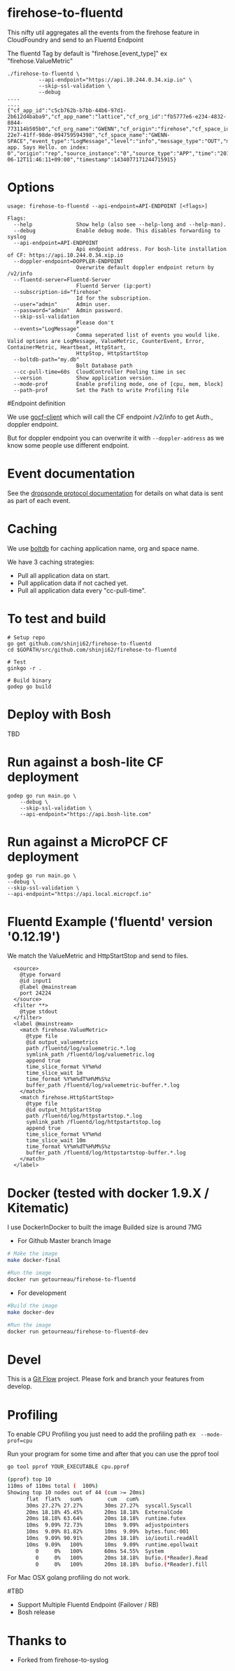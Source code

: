 # firehose-to-fluentd

This nifty util aggregates all the events from the firehose feature in
CloudFoundry and send to an Fluentd Endpoint


The fluentd Tag by default is "firehose.[event_type]" ex "firehose.ValueMetric"



	./firehose-to-fluentd \
              --api-endpoint="https://api.10.244.0.34.xip.io" \
              --skip-ssl-validation \
              --debug
	....
	....
	{"cf_app_id":"c5cb762b-b7bb-44b6-97d1-2b612d4baba9","cf_app_name":"lattice","cf_org_id":"fb5777e6-e234-4832-8844-773114b505b0","cf_org_name":"GWENN","cf_origin":"firehose","cf_space_id":"3c910823-22e7-41ff-98de-094759594398","cf_space_name":"GWENN-SPACE","event_type":"LogMessage","level":"info","message_type":"OUT","msg":"Lattice-app. Says Hello. on index: 0","origin":"rep","source_instance":"0","source_type":"APP","time":"2015-06-12T11:46:11+09:00","timestamp":1434077171244715915}

# Options

```
usage: firehose-to-fluentd --api-endpoint=API-ENDPOINT [<flags>]

Flags:
  --help              Show help (also see --help-long and --help-man).
  --debug             Enable debug mode. This disables forwarding to syslog
  --api-endpoint=API-ENDPOINT  
                      Api endpoint address. For bosh-lite installation of CF: https://api.10.244.0.34.xip.io
  --doppler-endpoint=DOPPLER-ENDPOINT  
                      Overwrite default doppler endpoint return by /v2/info
  --fluentd-server=Fluentd-Server
                      Fluentd Server (ip:port)
  --subscription-id="firehose"  
                      Id for the subscription.
  --user="admin"      Admin user.
  --password="admin"  Admin password.
  --skip-ssl-validation  
                      Please don't
  --events="LogMessage"  
                      Comma seperated list of events you would like. Valid options are LogMessage, ValueMetric, CounterEvent, Error, ContainerMetric, Heartbeat, HttpStart,
                      HttpStop, HttpStartStop
  --boltdb-path="my.db"  
                      Bolt Database path
  --cc-pull-time=60s  CloudController Pooling time in sec
  --version           Show application version.
  --mode-prof         Enable profiling mode, one of [cpu, mem, block]
  --path-prof         Set the Path to write Profiling file
```

#Endpoint definition

We use [gocf-client](https://github.com/cloudfoundry-community/go-cfclient) which will call the CF endpoint /v2/info to get Auth., doppler endpoint.

But for doppler endpoint you can overwrite it with ``` --doppler-address ``` as we know some people use different endpoint.

# Event documentation

See the [dropsonde protocol documentation](https://github.com/cloudfoundry/dropsonde-protocol/tree/master/events) for details on what data is sent as part of each event.

# Caching
We use [boltdb](https://github.com/boltdb/bolt) for caching application name, org and space name.

We have 3 caching strategies:
* Pull all application data on start.
* Pull application data if not cached yet.
* Pull all application data every "cc-pull-time".

# To test and build


    # Setup repo
    go get github.com/shinji62/firehose-to-fluentd
    cd $GOPATH/src/github.com/shinji62/firehose-to-fluentd

    # Test
	ginkgo -r .

    # Build binary
    godep go build

# Deploy with Bosh

TBD

# Run against a bosh-lite CF deployment

    godep go run main.go \
		--debug \
		--skip-ssl-validation \
		--api-endpoint="https://api.bosh-lite.com"

# Run against a MicroPCF CF deployment

    godep go run main.go \
    --debug \
    --skip-ssl-validation \
    --api-endpoint="https://api.local.micropcf.io"


# Fluentd Example ('fluentd' version '0.12.19')
We match the ValueMetric and HttpStartStop and send to files.


```
  <source>
    @type forward
    @id input1
    @label @mainstream
    port 24224
  </source>
  <filter **>
    @type stdout
  </filter>
  <label @mainstream>
    <match firehose.ValueMetric>
      @type file
      @id output_valuemetrics
      path /fluentd/log/valuemetric.*.log
      symlink_path /fluentd/log/valuemetric.log
      append true
      time_slice_format %Y%m%d
      time_slice_wait 1m
      time_format %Y%m%dT%H%M%S%z
      buffer_path /fluentd/log/valuemetric-buffer.*.log
    </match>
    <match firehose.HttpStartStop>
      @type file
      @id output_httpStartStop
      path /fluentd/log/httpstartstop.*.log
      symlink_path /fluentd/log/httpstartstop.log
      append true
      time_slice_format %Y%m%d
      time_slice_wait 10m
      time_format %Y%m%dT%H%M%S%z
      buffer_path /fluentd/log/httpstartstop-buffer.*.log
    </match>
  </label>
```


# Docker (tested with docker 1.9.X / Kitematic)
I use DockerInDocker to built the image
Builded size is around 7MG

* For Github Master branch Image
```bash
# Make the image
make docker-final

#Run the image
docker run getourneau/firehose-to-fluentd

```

* For development 
```bash
#Build the image
make docker-dev

#Run the image
docker run getourneau/firehose-to-fluentd-dev
```


# Devel

This is a
[Git Flow](http://nvie.com/posts/a-successful-git-branching-model/)
project. Please fork and branch your features from develop.

# Profiling

To enable CPU Profiling you just need to add the profiling path ex ``` --mode-prof=cpu```

Run your program for some time and after that you can use the pprof tool
```bash
go tool pprof YOUR_EXECUTABLE cpu.pprof

(pprof) top 10
110ms of 110ms total (  100%)
Showing top 10 nodes out of 44 (cum >= 20ms)
      flat  flat%   sum%        cum   cum%
      30ms 27.27% 27.27%       30ms 27.27%  syscall.Syscall
      20ms 18.18% 45.45%       20ms 18.18%  ExternalCode
      20ms 18.18% 63.64%       20ms 18.18%  runtime.futex
      10ms  9.09% 72.73%       10ms  9.09%  adjustpointers
      10ms  9.09% 81.82%       10ms  9.09%  bytes.func·001
      10ms  9.09% 90.91%       20ms 18.18%  io/ioutil.readAll
      10ms  9.09%   100%       10ms  9.09%  runtime.epollwait
         0     0%   100%       60ms 54.55%  System
         0     0%   100%       20ms 18.18%  bufio.(*Reader).Read
         0     0%   100%       20ms 18.18%  bufio.(*Reader).fill
```

For Mac OSX golang profiling do not work.


#TBD

* Support Multiple Fluentd Endpoint  (Failover / RB)
* Bosh release



# Thanks to

* Forked from firehose-to-syslog

